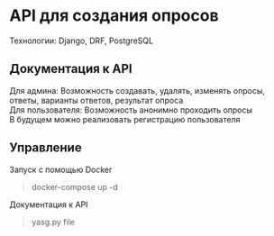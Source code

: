 # API для создания опросов

Технологии: Django, DRF, PostgreSQL

## Документация к API

Для админа:
Возможность создавать, удалять, изменять опросы, ответы, варианты ответов, результат опроса<br/>
Для пользователя:
Возможность анонимно проходить опросы<br/>
В будущем можно реализовать регистрацию пользователя


## Управление
Запуск с помощью Docker
> docker-compose up -d 

Документация к API 
> yasg.py file